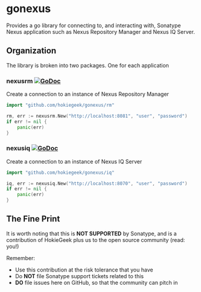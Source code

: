 # gonexus

Provides a go library for connecting to, and interacting with, Sonatype Nexus application such as Nexus Repository Manager and Nexus IQ Server.

## Organization
The library is broken into two packages. One for each application

### nexusrm [![GoDoc](http://godoc.org/github.com/hokiegeek/gonexus/rm?status.png)](http://godoc.org/github.com/hokiegeek/gonexus/rm)

Create a connection to an instance of Nexus Repository Manager
```go
import "github.com/hokiegeek/gonexus/rm"

rm, err := nexusrm.New("http://localhost:8081", "user", "password")
if err != nil {
    panic(err)
}
```

### nexusiq [![GoDoc](http://godoc.org/github.com/hokiegeek/gonexus/iq?status.png)](http://godoc.org/github.com/hokiegeek/gonexus/iq)

Create a connection to an instance of Nexus IQ Server
```go
import "github.com/hokiegeek/gonexus/iq"

iq, err := nexusiq.New("http://localhost:8070", "user", "password")
if err != nil {
    panic(err)
}
```

## The Fine Print
It is worth noting that this is **NOT SUPPORTED** by Sonatype, and is a contribution of HokieGeek
plus us to the open source community (read: you!)

Remember:

* Use this contribution at the risk tolerance that you have
* Do **NOT** file Sonatype support tickets related to this
* **DO** file issues here on GitHub, so that the community can pitch in
